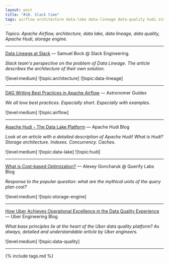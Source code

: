 ```yaml
---
layout: post
title: "#10. Slack time"
tags: airflow architecture data-lake data-lineage data-quality hudi storage-engine
---
```


*Topics: Apache Airflow, architecture, data lake, data lineage, data quality, Apache Hudi, storage engine.*

<!--cut-->

---

[Data Lineage at Slack](https://slack.engineering/data-lineage-at-slack/) — Samuel Bock @ Slack Engineering.

*Slack team's perspective on the problem of Data Lineage. The article describes the architecture of their own solution.*

![level:medium] ![topic:architecture] ![topic:data-lineage]

---

[DAG Writing Best Practices in Apache Airflow](https://www.astronomer.io/guides/dag-best-practices) — Astronomer Guides

*We all love best practices. Especially short. Especially with examples.*

![level:medium] ![topic:airflow]

---

[Apache Hudi - The Data Lake Platform](https://hudi.apache.org/blog/2021/07/21/streaming-data-lake-platform/) — Apache Hudi Blog

*Look at an article with a detailed description of Apache Hudi! What is Hudi? Storage architecture. Indexes. Concurrency. Caches.*

![level:medium] ![topic:data-lake] ![topic:hudi]

---

[What is Cost-based Optimization?](https://www.querifylabs.com/blog/what-is-cost-based-optimization) — Alexey Goncharuk @ Querify Labs Blog

*Response to the popular question: what are the mythical units of the query plan cost?*

![level:medium] ![topic:storage-engine]

---

[How Uber Achieves Operational Excellence in the Data Quality Experience](https://eng.uber.com/operational-excellence-data-quality/) — Uber Engineering Blog

*What base principles lie at the heart of the Uber data quality platform? As always, detailed and understandable article by Uber engineers.*

![level:medium] ![topic:data-quality]

---

{% include tags.md %}

